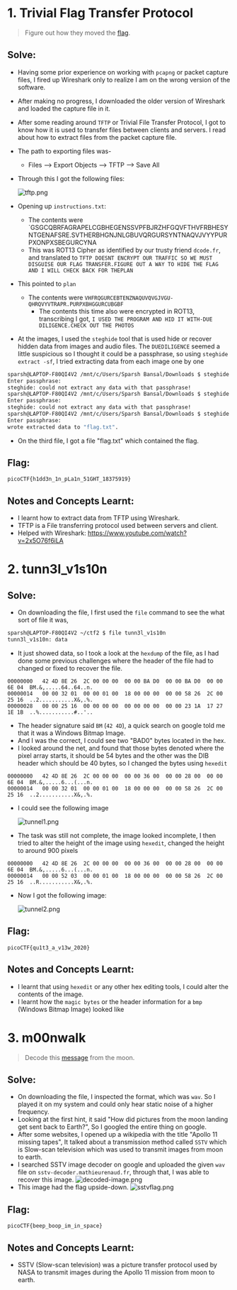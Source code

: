 # 1. Trivial Flag Transfer Protocol
> Figure out how they moved the [flag](https://mercury.picoctf.net/static/cc6074838ede2edf9f805fd2b58bdc58/tftp.pcapng).

## Solve:
- Having some prior experience on working with `pcapng` or packet capture files, I fired up Wireshark only to realize I am on the wrong version of the software.
- After making no progress, I downloaded the older version of Wireshark and loaded the capture file in it.
- After some reading around `TFTP` or Trivial File Transfer Protocol, I got to know how it is used to transfer files between clients and servers. I read about how to extract files from the packet capture file.
- The path to exporting files was-
	- Files --> Export Objects --> TFTP --> Save All
- Through this I got the following files:

	![tftp.png](images/tftp.png)

- Opening up `instructions.txt`:
	- The contents were `GSGCQBRFAGRAPELCGBHEGENSSVPFBJRZHFGQVFTHVFRBHESYNTGENAFSRE.SVTHERBHGNJNLGBUVQRGURSYNTNAQVJVYYPURPXONPXSBEGURCYNA
	- This was ROT13 Cipher as identified by our trusty friend `dcode.fr`, and translated to `TFTP DOESNT ENCRYPT OUR TRAFFIC SO WE MUST DISGUISE OUR FLAG TRANSFER.FIGURE OUT A WAY TO HIDE THE FLAG AND I WILL CHECK BACK FOR THEPLAN`
- This pointed to `plan`
	- The contents were `VHFRQGURCEBTENZNAQUVQVGJVGU-QHRQVYVTRAPR.PURPXBHGGURCUBGBF`
		- The contents this time also were encrypted in ROT13, transcribing I got, `I USED THE PROGRAM AND HID IT WITH-DUE DILIGENCE.CHECK OUT THE PHOTOS`
- At the images, I used the `steghide` tool that is used hide or recover hidden data from images and audio files. The `DUEDILIGENCE` seemed a little suspicious so I thought it could be a passphrase, so using `steghide extract -sf`, I tried extracting data from each image one by one
```zsh
sparsh@LAPTOP-F80QI4V2 /mnt/c/Users/Sparsh Bansal/Downloads $ steghide extract -sf picture1.bmp
Enter passphrase:
steghide: could not extract any data with that passphrase!
sparsh@LAPTOP-F80QI4V2 /mnt/c/Users/Sparsh Bansal/Downloads $ steghide extract -sf picture2.bmp
Enter passphrase:
steghide: could not extract any data with that passphrase!
sparsh@LAPTOP-F80QI4V2 /mnt/c/Users/Sparsh Bansal/Downloads $ steghide extract -sf picture3.bmp
Enter passphrase:
wrote extracted data to "flag.txt".
```
- On the third file, I got a file "flag.txt" which contained the flag.

## Flag:
```
picoCTF{h1dd3n_1n_pLa1n_51GHT_18375919}
```

## Notes and Concepts Learnt:
- I learnt how to extract data from TFTP using Wireshark.
- TFTP is a File transferring protocol used between servers and client.
- Helped with Wireshark: https://www.youtube.com/watch?v=2x5O76f6iLA


# 2. tunn3l_v1s10n
## Solve:
- On downloading the file, I first used the `file` command to see the what sort of file it was,
```zsh
sparsh@LAPTOP-F80QI4V2 ~/ctf2 $ file tunn3l_v1s10n
tunn3l_v1s10n: data
```
- It just showed data, so I took a look at the `hexdump` of the file, as I had done some previous challenges where the header of the file had to changed or fixed to recover the file.
```
00000000   42 4D 8E 26  2C 00 00 00  00 00 BA D0  00 00 BA D0  00 00 6E 04  BM.&,.....64..64..n.
00000014   00 00 32 01  00 00 01 00  18 00 00 00  00 00 58 26  2C 00 25 16  ..2...........X&,.%.
00000028   00 00 25 16  00 00 00 00  00 00 00 00  00 00 23 1A  17 27 1E 1B  ..%...........#..'..
```
- The header signature said `BM` (`42 4D`), a quick search on google told me that it was a Windows Bitmap Image. 
- And I was the correct, I could see two "BAD0" bytes located in the hex.
- I looked around the net, and found that those bytes denoted where the pixel array starts, it should be 54 bytes and the other was the DIB header which should be 40 bytes, so I changed the bytes using `hexedit`
```
00000000   42 4D 8E 26  2C 00 00 00  00 00 36 00  00 00 28 00  00 00 6E 04  BM.&,.....6...(...n.
00000014   00 00 32 01  00 00 01 00  18 00 00 00  00 00 58 26  2C 00 25 16  ..2...........X&,.%.
```
- I could see the following image

	![tunnel1.png](images/tunnel1.png)
- The task was still not complete, the image looked incomplete, I then tried to alter the height of the image using `hexedit`, changed the height to around 900 pixels
```
00000000   42 4D 8E 26  2C 00 00 00  00 00 36 00  00 00 28 00  00 00 6E 04  BM.&,.....6...(...n.
00000014   00 00 52 03  00 00 01 00  18 00 00 00  00 00 58 26  2C 00 25 16  ..R...........X&,.%.
```
- Now I got the following image:

	![tunnel2.png](images/tunnel2.png)

## Flag:
```
picoCTF{qu1t3_a_v13w_2020}
```

## Notes and Concepts Learnt:
- I learnt that using `hexedit` or any other hex editing tools, I could alter the contents of the image.
- I learnt how the `magic bytes` or the header information for a `bmp` (Windows Bitmap Image) looked like


# 3. m00nwalk

> Decode this [message](https://jupiter.challenges.picoctf.org/static/fc1edf07742e98a480c6aff7d2546107/message.wav) from the moon.

## Solve:
- On downloading the file, I inspected the format, which was `wav`. So I played it on my system and could only hear static noise of a higher frequency.
- Looking at the first hint, it said "How did pictures from the moon landing get sent back to Earth?", So I googled the entire thing on google. 
- After some websites, I opened up a wikipedia with the title "Apollo 11 missing tapes", It talked about a transmission method called `SSTV` which is Slow-scan television which was used to transmit images from moon to earth.
- I searched SSTV image decoder on google and uploaded the given `wav` file on `sstv-decoder.mathieurenaud.fr`, through that, I was able to recover this image.
	![decoded-image.png](images/decoded-image.png)
- This image had the flag upside-down.
	![sstvflag.png](images/sstvflag.png)

## Flag:
```
picoCTF{beep_boop_im_in_space}
```
## Notes and Concepts Learnt:
- SSTV (Slow-scan television) was a picture transfer protocol used by NASA to transmit images during the Apollo 11 mission from moon to earth.
